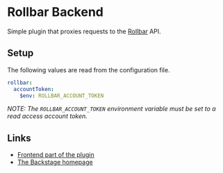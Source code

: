 # Rollbar Backend

Simple plugin that proxies requests to the [Rollbar](https://rollbar.com) API.

## Setup

The following values are read from the configuration file.

```yaml
rollbar:
  accountToken:
    $env: ROLLBAR_ACCOUNT_TOKEN
```

_NOTE: The `ROLLBAR_ACCOUNT_TOKEN` environment variable must be set to a read
access account token._

## Links

- [Frontend part of the plugin](https://github.com/backstage/backstage/tree/master/plugins/rollbar)
- [The Backstage homepage](https://backstage.io)
